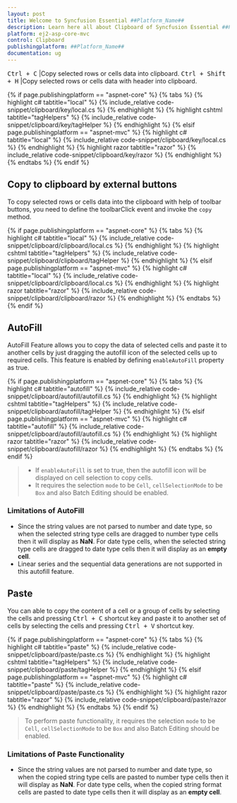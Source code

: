```yaml
---
layout: post
title: Welcome to Syncfusion Essential ##Platform_Name##
description: Learn here all about Clipboard of Syncfusion Essential ##Platform_Name## widgets based on HTML5 and jQuery.
platform: ej2-asp-core-mvc
control: Clipboard
publishingplatform: ##Platform_Name##
documentation: ug
---
```


<kbd>Ctrl + C</kbd> |Copy selected rows or cells data into clipboard.
<kbd>Ctrl + Shift + H</kbd> |Copy selected rows or cells data with header into clipboard.

{% if page.publishingplatform == "aspnet-core" %}
{% tabs %}
{% highlight c# tabtitle="local" %}
{% include_relative code-snippet/clipboard/key/local.cs %}
{% endhighlight %}
{% highlight cshtml tabtitle="tagHelpers" %}
{% include_relative code-snippet/clipboard/key/tagHelper %}
{% endhighlight %}
{% elsif page.publishingplatform == "aspnet-mvc" %}
{% highlight c# tabtitle="local" %}
{% include_relative code-snippet/clipboard/key/local.cs %}
{% endhighlight %}
{% highlight razor tabtitle="razor" %}
{% include_relative code-snippet/clipboard/key/razor %}
{% endhighlight %}
{% endtabs %}
{% endif %}



## Copy to clipboard by external buttons

To copy selected rows or cells data into the clipboard with help of toolbar buttons, you need to define the toolbarClick event and invoke the `copy` method.

{% if page.publishingplatform == "aspnet-core" %}
{% tabs %}
{% highlight c# tabtitle="local" %}
{% include_relative code-snippet/clipboard/clipboard/local.cs %}
{% endhighlight %}
{% highlight cshtml tabtitle="tagHelpers" %}
{% include_relative code-snippet/clipboard/clipboard/tagHelper %}
{% endhighlight %}
{% elsif page.publishingplatform == "aspnet-mvc" %}
{% highlight c# tabtitle="local" %}
{% include_relative code-snippet/clipboard/clipboard/local.cs %}
{% endhighlight %}
{% highlight razor tabtitle="razor" %}
{% include_relative code-snippet/clipboard/clipboard/razor %}
{% endhighlight %}
{% endtabs %}
{% endif %}



## AutoFill

AutoFill Feature allows you to copy the data of selected cells and paste it to another cells by just dragging the autofill icon of the selected cells up to required cells. This feature is enabled by defining `enableAutoFill` property as true.

{% if page.publishingplatform == "aspnet-core" %}
{% tabs %}
{% highlight c# tabtitle="autofill" %}
{% include_relative code-snippet/clipboard/autofill/autofill.cs %}
{% endhighlight %}
{% highlight cshtml tabtitle="tagHelpers" %}
{% include_relative code-snippet/clipboard/autofill/tagHelper %}
{% endhighlight %}
{% elsif page.publishingplatform == "aspnet-mvc" %}
{% highlight c# tabtitle="autofill" %}
{% include_relative code-snippet/clipboard/autofill/autofill.cs %}
{% endhighlight %}
{% highlight razor tabtitle="razor" %}
{% include_relative code-snippet/clipboard/autofill/razor %}
{% endhighlight %}
{% endtabs %}
{% endif %}



> * If `enableAutoFill` is set to true, then the autofill icon will be displayed on cell selection to copy cells.
> * It requires the selection `mode` to be `Cell`,  `cellSelectionMode` to be `Box` and also Batch Editing should be enabled.

### Limitations of AutoFill

* Since the string values are not parsed to number and date type, so when the selected string type cells are dragged to number type cells then it will display as **NaN**. For date type cells, when the selected string type cells are dragged to date type cells then it will display as an **empty cell**.
* Linear series and the sequential data generations are not supported in this autofill feature.

## Paste

You can able to copy the content of a cell or a group of cells by selecting the cells and pressing <kbd>Ctrl + C</kbd> shortcut key and paste it to another set of cells by selecting the cells and pressing <kbd>Ctrl + V</kbd> shortcut key.

{% if page.publishingplatform == "aspnet-core" %}
{% tabs %}
{% highlight c# tabtitle="paste" %}
{% include_relative code-snippet/clipboard/paste/paste.cs %}
{% endhighlight %}
{% highlight cshtml tabtitle="tagHelpers" %}
{% include_relative code-snippet/clipboard/paste/tagHelper %}
{% endhighlight %}
{% elsif page.publishingplatform == "aspnet-mvc" %}
{% highlight c# tabtitle="paste" %}
{% include_relative code-snippet/clipboard/paste/paste.cs %}
{% endhighlight %}
{% highlight razor tabtitle="razor" %}
{% include_relative code-snippet/clipboard/paste/razor %}
{% endhighlight %}
{% endtabs %}
{% endif %}



> To perform paste functionality, it requires the selection `mode` to be `Cell`,  `cellSelectionMode` to be `Box` and also Batch Editing should be enabled.

### Limitations of Paste Functionality

* Since the string values are not parsed to number and date type, so when the copied string type cells are pasted to number type cells then it will display as **NaN**. For date type cells, when the copied string format cells are pasted to date type cells then it will display as an **empty cell**.